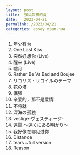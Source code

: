 ```yaml
---
layout: post
title:  强风吹拂的夏
date:   2023-04-21
permalink: /2023/04/21
categories: essay xian-hua
---
```


1.  年少有为
2.  One Last Kiss
3.  突然好想你 (Live)
4.  醒来 (Live)
5.  嘘月
6.  Rather Be Vs Bad and Boujee
7.  リコリス・リコイルのテーマ
8.  花の塔
9.  倔强
10. 亲爱的，那不是爱情
11. 不将就
12. 深海の孤独
13. vestige-ヴェスティージ-
14. 遠雷 〜遠くにある明かり〜
15. 我好像在哪见过你
16. Distance
17. tears ~full version
18. Reason